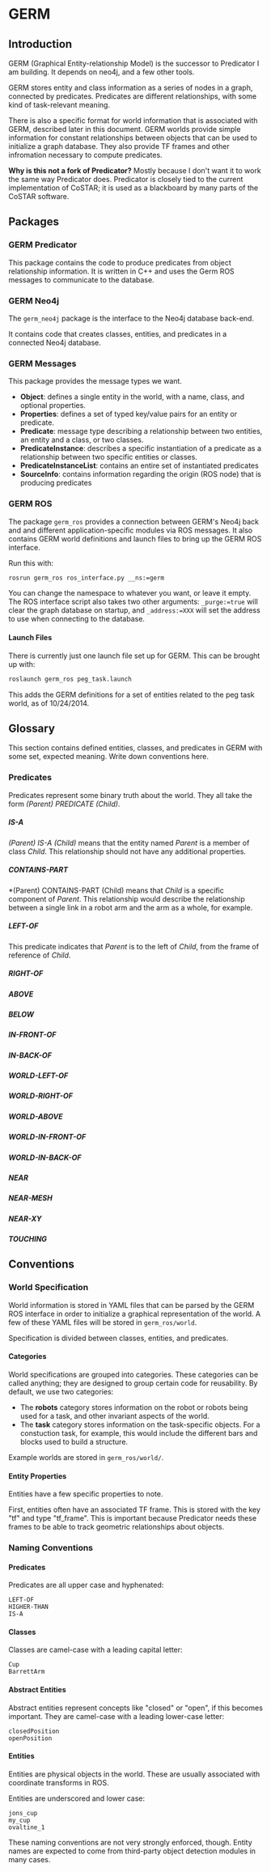 # GERM

## Introduction

GERM (Graphical Entity-relationship Model) is the successor to Predicator I am building. It depends on neo4j, and a few other tools.

GERM stores entity and class information as a series of nodes in a graph, connected by predicates. Predicates are different relationships, with some kind of task-relevant meaning.

There is also a specific format for world information that is associated with GERM, described later in this document. GERM worlds provide simple information for constant relationships between objects that can be used to initialize a graph database. They also provide TF frames and other infromation necessary to compute predicates.

**Why is this not a fork of Predicator?** Mostly because I don't want it to work the same way Predicator does. Predicator is closely tied to the current implementation of CoSTAR; it is used as a blackboard by many parts of the CoSTAR software.

## Packages

### GERM Predicator

This package contains the code to produce predicates from object relationship information. It is written in C++ and uses the Germ ROS messages to communicate to the database.

### GERM Neo4j

The `germ_neo4j` package is the interface to the Neo4j database back-end.

It contains code that creates classes, entities, and predicates in a connected Neo4j database.

### GERM Messages

This package provides the message types we want.

  - **Object**: defines a single entity in the world, with a name, class, and optional properties.
  - **Properties**: defines a set of typed key/value pairs for an entity or predicate.
  - **Predicate**: message type describing a relationship between two entities, an entity and a class, or two classes.
  - **PredicateInstance**: describes a specific instantiation of a predicate as a relationship between two specific entities or classes.
  - **PredicateInstanceList**: contains an entire set of instantiated predicates
  - **SourceInfo**: contains information regarding the origin (ROS node) that is producing predicates

### GERM ROS

The package `germ_ros` provides a connection between GERM's Neo4j back and and different application-specific modules via ROS messages. It also contains GERM world definitions and launch files to bring up the GERM ROS interface.

Run this with:

```bash
rosrun germ_ros ros_interface.py __ns:=germ
```

You can change the namespace to whatever you want, or leave it empty. The ROS interface script also takes two other arguments: `_purge:=true` will clear the graph database on startup, and `_address:=XXX` will set the address to use when connecting to the database.

#### Launch Files

There is currently just one launch file set up for GERM. This can be brought up with:

```bash
roslaunch germ_ros peg_task.launch
```

This adds the GERM definitions for a set of entities related to the peg task world, as of 10/24/2014.

## Glossary

This section contains defined entities, classes, and predicates in GERM with some set, expected meaning. Write down conventions here.

### Predicates

Predicates represent some binary truth about the world. They all take the form *(Parent) PREDICATE (Child)*.

##### IS-A

*(Parent) IS-A (Child)* means that the entity named *Parent* is a member of class *Child*. This relationship should not have any additional properties.

##### CONTAINS-PART

*(Parent) CONTAINS-PART (Child) means that *Child* is a specific component of *Parent*. This relationship would describe the relationship between a single link in a robot arm and the arm as a whole, for example.

##### LEFT-OF

This predicate indicates that *Parent* is to the left of *Child*, from the frame of reference of *Child*.

##### RIGHT-OF

##### ABOVE

##### BELOW

##### IN-FRONT-OF

##### IN-BACK-OF

##### WORLD-LEFT-OF

##### WORLD-RIGHT-OF

##### WORLD-ABOVE

##### WORLD-IN-FRONT-OF

##### WORLD-IN-BACK-OF

##### NEAR

##### NEAR-MESH

##### NEAR-XY

##### TOUCHING

## Conventions

### World Specification

World information is stored in YAML files that can be parsed by the GERM ROS interface in order to initialize a graphical representation of the world. A few of these YAML files will be stored in `germ_ros/world`.

Specification is divided between classes, entities, and predicates.

#### Categories

World specifications are grouped into categories. These categories can be called anything; they are designed to group certain code for reusability. By default, we use two categories:

  - The **robots** category stores information on the robot or robots being used for a task, and other invariant aspects of the world.
  - The **task** category stores information on the task-specific objects. For a constuction task, for example, this would include the different bars and blocks used to build a structure.

Example worlds are stored in `germ_ros/world/`.

#### Entity Properties

Entities have a few specific properties to note.

First, entities often have an associated TF frame. This is stored with the key "tf" and type "tf_frame". This is important because Predicator needs these frames to be able to track geometric relationships about objects.

### Naming Conventions

#### Predicates

Predicates are all upper case and hyphenated:

```
LEFT-OF
HIGHER-THAN
IS-A
```

#### Classes

Classes are camel-case with a leading capital letter:

```
Cup
BarrettArm
```

#### Abstract Entities

Abstract entities represent concepts like "closed" or "open", if this becomes important. They are camel-case with a leading lower-case letter:

```
closedPosition
openPosition
```

#### Entities

Entities are physical objects in the world. These are usually associated with coordinate transforms in ROS.

Entities are underscored and lower case:

```
jons_cup
my_cup
ovaltine_1
```

These naming conventions are not very strongly enforced, though. Entity names are expected to come from third-party object detection modules in many cases.


